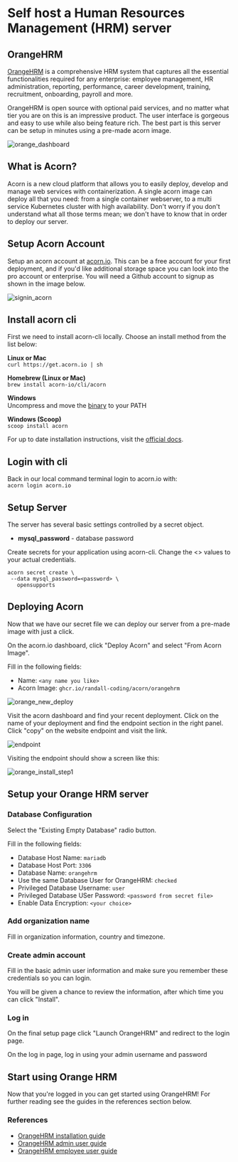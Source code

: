 # Self host a Human Resources Management (HRM) server

## OrangeHRM
[OrangeHRM](https://www.orangehrm.com/) is a comprehensive HRM system that captures all the essential functionalities required for any enterprise: employee management, HR administration, reporting, performance, career development, training, recruitment, onboarding, payroll and more.

OrangeHRM is open source with optional paid services, and no matter what tier you are on this is an impressive product.  The user interface is gorgeous and easy to use while also being feature rich. The best part is this server can be setup in minutes using a pre-made acorn image.

![orange_dashboard](https://github.com/randall-coding/orangehrm/assets/39175191/322fc65b-f6c0-4238-86f5-3c74537f6a4e)

## What is Acorn? 
Acorn is a new cloud platform that allows you to easily deploy, develop and manage web services with containerization.  A single acorn image can deploy all that you need: from a single container webserver, to a multi service Kubernetes cluster with high availability.  Don't worry if you don't understand what all those terms mean; we don't have to know that in order to deploy our server.

## Setup Acorn Account
Setup an acorn account at [acorn.io](https://acorn.io).  This can be a free account for your first deployment, and if you'd like additional storage space you can look into the pro account or enterprise.  You will need a Github account to signup as shown in the image below.

![signin_acorn](https://github.com/randall-coding/opensupports-docker/assets/39175191/d46815fb-d2d5-42cd-b93d-41ca541a63bd)

## Install acorn cli 
First we need to install acorn-cli locally.  Choose an install method from the list below:

**Linux or Mac** <br>
`curl https://get.acorn.io | sh`

**Homebrew (Linux or Mac)** <br>
`brew install acorn-io/cli/acorn`

**Windows** <br> 
Uncompress and move the [binary](https://cdn.acrn.io/cli/default_windows_amd64_v1/acorn.exe) to your PATH

**Windows (Scoop)** <br>
`scoop install acorn`

For up to date installation instructions, visit the [official docs](https://runtime-docs.acorn.io/installation/installing).

## Login with cli
Back in our local command terminal login to acorn.io with: <br>
`acorn login acorn.io` 

## Setup Server
The server has several basic settings controlled by a secret object.  
 * **mysql_password** - database password
 
Create secrets for your application using acorn-cli.  Change the <> values to your actual credentials.
```
acorn secret create \
 --data mysql_password=<password> \
   opensupports
```

## Deploying Acorn
Now that we have our secret file we can deploy our server from a pre-made image with just a click.

On the acorn.io dashboard, click "Deploy Acorn" and select "From Acorn Image".

Fill in the following fields:

- Name: `<any name you like>`
- Acorn Image: `ghcr.io/randall-coding/acorn/orangehrm`

![orange_new_deploy](https://github.com/randall-coding/orangehrm/assets/39175191/833b7de5-f9ab-4b44-af67-73bc19035947)

Visit the acorn dashboard and find your recent deployment.  Click on the name of your deployment and find the endpoint section in the right panel.  Click "copy" on the website endpoint and visit the link.

![endpoint](https://github.com/randall-coding/orangehrm/assets/39175191/15e37f0c-2dda-42cd-9e01-362d959e65d5)

Visiting the endpoint should show a screen like this:

![orange_install_step1](https://github.com/randall-coding/orangehrm/assets/39175191/19de76e5-0610-4994-9f0d-5efeab61ad6c)

## Setup your Orange HRM server

### Database Configuration
Select the "Existing Empty Database" radio button.

Fill in the following fields:
- Database Host Name: `mariadb`
- Database Host Port: `3306`
- Database Name: `orangehrm`
- Use the same Database User for OrangeHRM: `checked`
- Privileged Database Username: `user`
- Privileged Database USer Password: `<password from secret file>`
- Enable Data Encryption: `<your choice>`

### Add organization name
Fill in organization information, country and timezone.

### Create admin account
Fill in the basic admin user information and make sure you remember these credentials so you can login.

You will be given a chance to review the information, after which time you can click "Install".

### Log in
On the final setup page click "Launch OrangeHRM" and redirect to the login page.

On the log in page, log in using your admin username and password 

## Start using Orange HRM
Now that you're logged in you can get started using OrangeHRM! For further reading see the guides in the references section below.

### References
* [OrangeHRM installation guide](https://starterhelp.orangehrm.com/hc/en-us/articles/5295915003666-OrangeHRM-Starter-Installation-Guide)
* [OrangeHRM admin user guide](https://starterhelp.orangehrm.com/hc/en-us/categories/360002945799-Admin-User-Guide)
* [OrangeHRM employee user guide](https://starterhelp.orangehrm.com/hc/en-us/categories/360002926580-Employee-User-Guide)
